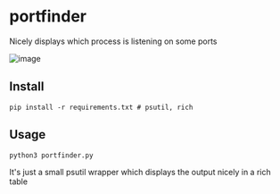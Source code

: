 # portfinder
Nicely displays which process is listening on some ports

![image](https://github.com/user-attachments/assets/e41f387a-515b-428c-bb6a-2228cc310674)

## Install
```
pip install -r requirements.txt # psutil, rich
```

## Usage
```
python3 portfinder.py
```

It's just a small psutil wrapper which displays the output nicely in a rich table
